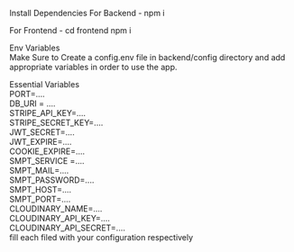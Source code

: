 Install Dependencies
For Backend - npm i

For Frontend - cd frontend  npm i

Env Variables <br/>
Make Sure to Create a config.env file in backend/config directory and add appropriate variables in order to use the app.

Essential Variables <br/> PORT=.... <br/>DB_URI = .... <br/>STRIPE_API_KEY=.... <br/>STRIPE_SECRET_KEY=.... <br/>JWT_SECRET=.... <br/>JWT_EXPIRE=.... <br/>COOKIE_EXPIRE=.... <br/>SMPT_SERVICE =.... <br/>SMPT_MAIL=.... <br/>SMPT_PASSWORD=.... <br/>SMPT_HOST=.... <br/>SMPT_PORT=.... <br/>CLOUDINARY_NAME=.... <br/>CLOUDINARY_API_KEY=.... <br/>CLOUDINARY_API_SECRET=.... <br/>fill each filed with your configuration respectively
